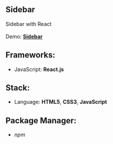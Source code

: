 ## Sidebar

Sidebar with React<br>
<br>
Demo: **[Sidebar](https://dejanv91.github.io/49-Sidebar/)**

## Frameworks:
* JavaScript: **React.js**

## Stack:
* Language: **HTML5**, **CSS3**, **JavaScript**

## Package Manager: 
* *npm*
